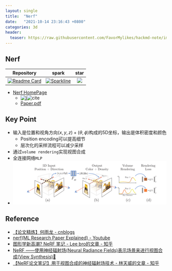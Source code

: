 ```yaml
---
layout: single
title:  "Nerf" 
date:   "2021-10-14 23:16:43 +0800"
categories: 3d
header:
  teaser: https://raw.githubusercontent.com/FavorMylikes/hackmd-note/img/img20211014233233.png
---
```


## Nerf

[nerf-pytorch_repo]: https://github.com/yenchenlin/nerf-pytorch
[nerf-pytorch_fork]: https://img.shields.io/github/forks/yenchenlin/nerf-pytorch.svg?style=social&label=Fork&maxAge=2592000
[nerf-pytorch_star]: https://stars.medv.io/yenchenlin/nerf-pytorch.svg

|Repository|spark|star|
|:-:|:-:|:-:|
|[![Readme Card](https://github-readme-stats.vercel.app/api/pin/?username=yenchenlin&repo=nerf-pytorch&show_owner=true)][nerf-pytorch_repo]|[![Sparkline](https://stars.medv.io/yenchenlin/nerf-pytorch.svg)][nerf-pytorch_repo]|<a href='https://starchart.cc/yenchenlin/nerf-pytorch'><img src='https://starchart.cc/yenchenlin/nerf-pytorch.svg' width='200px'/></a>

- [Nerf HomePage](https://www.matthewtancik.com/nerf)
  - ![j](https://img.shields.io/badge/ECCV-2020-blue?style=flat-square)![cite](https://img.shields.io/badge/cite-458-blue?style=flat-square)
  - [Paper.pdf](https://cseweb.ucsd.edu/~ravir/pratul_eccv20.pdf)

## Key Point

- 输入是位置和视角方向$(x,y,z) + (\theta, \phi)$构成的5D坐标，输出是体积密度和颜色
  - Position encoding可以提高细节
  - 层次化的采样流程可以减少采样
- 通过`volume rendering`实现视图合成
- 全连接网络`MLP`
- <img src="https://raw.githubusercontent.com/FavorMylikes/hackmd-note/img/img20211014233233.png" alt="20211014233233"/>

## Reference

- [【论文精炼】何雨龙 - cnblogs](https://www.cnblogs.com/noluye/p/14547115.html)
- [nerf(ML Research Paper Explained) - Youtube](https://www.youtube.com/watch?v=CRlN-cYFxTk)
- [图形学新高潮? NeRF 笔记 - Lee bro的文章 - 知乎](https://zhuanlan.zhihu.com/p/187541908)
- [NeRF ——使用神经辐射场(Neural Radiance Fields)表示场景来进行视图合成(View Synthesis)🤙](https://wandb.ai/wandb_fc/chinese/reports/NeRF-Neural-Radiance-Fields-View-Synthesis---VmlldzozNDQxNzk)
- [【NeRF论文笔记】用于视图合成的神经辐射场技术 - 林天威的文章 - 知乎](https://zhuanlan.zhihu.com/p/360365941)
